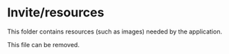 # Invite/resources

This folder contains resources (such as images) needed by the application. 

This file can be removed.
